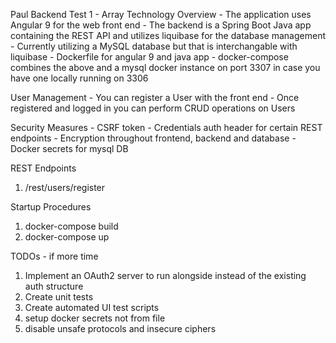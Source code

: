 Paul Backend Test 1 - Array
Technology Overview
    - The application uses Angular 9 for the web front end 
    - The backend is a Spring Boot Java app containing the REST API and utilizes liquibase for the database management
    - Currently utilizing a MySQL database but that is interchangable with liquibase
    - Dockerfile for angular 9 and java app
    - docker-compose combines the above and a mysql docker instance on port 3307 in case you have one locally running on 3306

User Management
    - You can register a User with the front end 
    - Once registered and logged in you can perform CRUD operations on Users

Security Measures
    - CSRF token
    - Credentials auth header for certain REST endpoints
    - Encryption throughout frontend, backend and database
    - Docker secrets for mysql DB
    
REST Endpoints
1. /rest/users/register

Startup Procedures
1. docker-compose build
2. docker-compose up

TODOs - if more time
1. Implement an OAuth2 server to run alongside instead of the existing auth structure
2. Create unit tests 
3. Create automated UI test scripts
4. setup docker secrets not from file
5. disable unsafe protocols and insecure ciphers 



